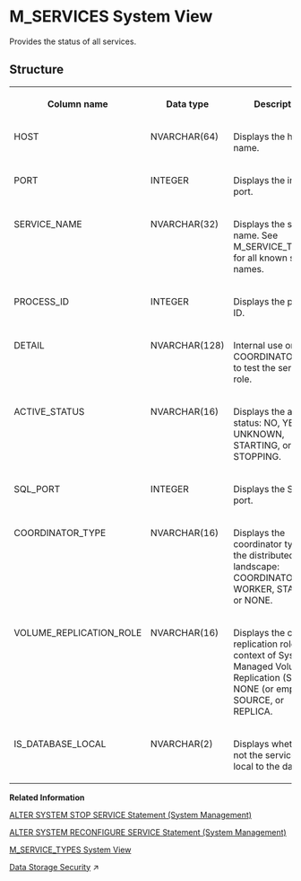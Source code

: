 <!-- loio20c4ef8375191014bd51ad2f0677db6a -->

# M\_SERVICES System View

Provides the status of all services.



<a name="loio20c4ef8375191014bd51ad2f0677db6a___m__s_e_r_v_i_c_e_s_1struct_M_SERVICES"/>

## Structure


<table>
<tr>
<th valign="top">

Column name



</th>
<th valign="top">

Data type



</th>
<th valign="top">

Description



</th>
</tr>
<tr>
<td valign="top">

HOST



</td>
<td valign="top">

NVARCHAR\(64\)



</td>
<td valign="top">

Displays the host name.



</td>
</tr>
<tr>
<td valign="top">

PORT



</td>
<td valign="top">

INTEGER



</td>
<td valign="top">

Displays the internal port.



</td>
</tr>
<tr>
<td valign="top">

SERVICE\_NAME



</td>
<td valign="top">

NVARCHAR\(32\)



</td>
<td valign="top">

Displays the service name. See M\_SERVICE\_TYPES for all known service names.



</td>
</tr>
<tr>
<td valign="top">

PROCESS\_ID



</td>
<td valign="top">

INTEGER



</td>
<td valign="top">

Displays the process ID.



</td>
</tr>
<tr>
<td valign="top">

DETAIL



</td>
<td valign="top">

NVARCHAR\(128\)



</td>
<td valign="top">

Internal use only. Use COORDINATOR\_TYPE to test the service role.



</td>
</tr>
<tr>
<td valign="top">

ACTIVE\_STATUS



</td>
<td valign="top">

NVARCHAR\(16\)



</td>
<td valign="top">

Displays the active status: NO, YES, UNKNOWN, STARTING, or STOPPING.



</td>
</tr>
<tr>
<td valign="top">

SQL\_PORT



</td>
<td valign="top">

INTEGER



</td>
<td valign="top">

Displays the SQL port.



</td>
</tr>
<tr>
<td valign="top">

COORDINATOR\_TYPE



</td>
<td valign="top">

NVARCHAR\(16\)



</td>
<td valign="top">

Displays the coordinator type in the distributed landscape: COORDINATOR, WORKER, STANDBY, or NONE.



</td>
</tr>
<tr>
<td valign="top">

VOLUME\_REPLICATION\_ROLE



</td>
<td valign="top">

NVARCHAR\(16\)



</td>
<td valign="top">

Displays the current replication role in the context of System Managed Volume Replication \(SMVR\): NONE \(or empty\), SOURCE, or REPLICA.



</td>
</tr>
<tr>
<td valign="top">

IS\_DATABASE\_LOCAL



</td>
<td valign="top">

NVARCHAR\(2\)



</td>
<td valign="top">

Displays whether or not the service is local to the database.



</td>
</tr>
</table>

**Related Information**  


[ALTER SYSTEM STOP SERVICE Statement \(System Management\)](../../010-SQL-Reference/012-SQL-Statements/alter-system-stop-service-statement-system-management-20d30da.md "Stops single or multiple services on the designated host.")

[ALTER SYSTEM RECONFIGURE SERVICE Statement \(System Management\)](../../010-SQL-Reference/012-SQL-Statements/alter-system-reconfigure-service-statement-system-management-20d23ea.md "Reconfigures a specified service by applying the current configuration parameters.")

[M\_SERVICE\_TYPES System View](m-service-types-system-view-20c4d1d.md "Provides information about service types.")

[Data Storage Security](https://help.sap.com/viewer/c82f8d6a84c147f8b78bf6416dae7290/2023_2_QRC/en-US/b30fda1483b34628802a8d62bd5d39df.html "Several mechanisms are used to protect security-relevant data used by the SAP HANA Cloud, SAP HANA database from unauthorized access.") :arrow_upper_right:

